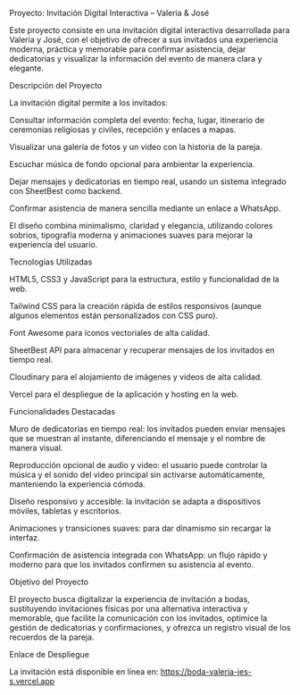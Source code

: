 Proyecto: Invitación Digital Interactiva – Valeria & José

Este proyecto consiste en una invitación digital interactiva desarrollada para Valeria y José, con el objetivo de ofrecer a sus invitados una experiencia moderna, práctica y memorable para confirmar asistencia, dejar dedicatorias y visualizar la información del evento de manera clara y elegante.

Descripción del Proyecto

La invitación digital permite a los invitados:

Consultar información completa del evento: fecha, lugar, itinerario de ceremonias religiosas y civiles, recepción y enlaces a mapas.

Visualizar una galería de fotos y un video con la historia de la pareja.

Escuchar música de fondo opcional para ambientar la experiencia.

Dejar mensajes y dedicatorias en tiempo real, usando un sistema integrado con SheetBest como backend.

Confirmar asistencia de manera sencilla mediante un enlace a WhatsApp.

El diseño combina minimalismo, claridad y elegancia, utilizando colores sobrios, tipografía moderna y animaciones suaves para mejorar la experiencia del usuario.

Tecnologías Utilizadas

HTML5, CSS3 y JavaScript para la estructura, estilo y funcionalidad de la web.

Tailwind CSS para la creación rápida de estilos responsivos (aunque algunos elementos están personalizados con CSS puro).

Font Awesome para íconos vectoriales de alta calidad.

SheetBest API para almacenar y recuperar mensajes de los invitados en tiempo real.

Cloudinary para el alojamiento de imágenes y videos de alta calidad.

Vercel para el despliegue de la aplicación y hosting en la web.

Funcionalidades Destacadas

Muro de dedicatorias en tiempo real: los invitados pueden enviar mensajes que se muestran al instante, diferenciando el mensaje y el nombre de manera visual.

Reproducción opcional de audio y video: el usuario puede controlar la música y el sonido del video principal sin activarse automáticamente, manteniendo la experiencia cómoda.

Diseño responsivo y accesible: la invitación se adapta a dispositivos móviles, tabletas y escritorios.

Animaciones y transiciones suaves: para dar dinamismo sin recargar la interfaz.

Confirmación de asistencia integrada con WhatsApp: un flujo rápido y moderno para que los invitados confirmen su asistencia al evento.

Objetivo del Proyecto

El proyecto busca digitalizar la experiencia de invitación a bodas, sustituyendo invitaciones físicas por una alternativa interactiva y memorable, que facilite la comunicación con los invitados, optimice la gestión de dedicatorias y confirmaciones, y ofrezca un registro visual de los recuerdos de la pareja.

Enlace de Despliegue

La invitación está disponible en línea en: https://boda-valeria-jes-s.vercel.app
